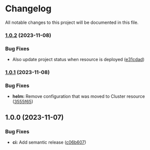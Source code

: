 # Changelog

All notable changes to this project will be documented in this file.

### [1.0.2](https://github.com/launchboxio/operator/compare/v1.0.1...v1.0.2) (2023-11-08)


### Bug Fixes

* Also update project status when resource is deployed ([e31cdad](https://github.com/launchboxio/operator/commit/e31cdad683c863d8ee475f986b0fa84edd6a1848))

### [1.0.1](https://github.com/launchboxio/operator/compare/v1.0.0...v1.0.1) (2023-11-08)


### Bug Fixes

* **helm:** Remove configuration that was moved to Cluster resource ([3555f65](https://github.com/launchboxio/operator/commit/3555f65e69cc4492726262109d02e4188a9b7bae))

## 1.0.0 (2023-11-07)


### Bug Fixes

* **ci:** Add semantic release ([c06b607](https://github.com/launchboxio/operator/commit/c06b607ede6341fabc92d685ed8d2bff01df4a12))
